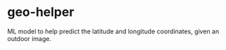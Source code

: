 # geo-helper
ML model to help predict the latitude and longitude coordinates, given an outdoor image.
